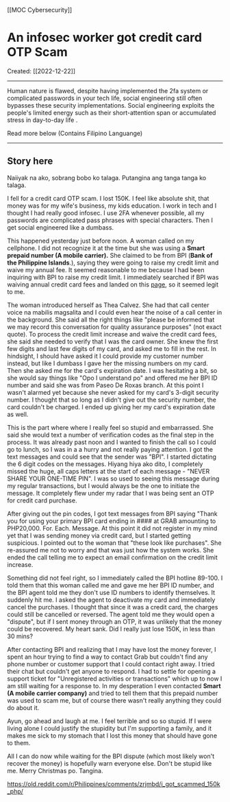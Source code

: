 [[MOC Cybersecurity]]

# An infosec worker got credit card OTP Scam
Created:  [[2022-12-22]]

---
Human nature is flawed, despite having implemented the 2fa system or complicated passwords in your tech life, social engineering still often bypasses these security implementations. 
Social engineering exploits the people's limited energy such as their short-attention span or accumulated stress in day-to-day life  .

Read more below (Contains Filipino Languange)

---
## Story here

Naiiyak na ako, sobrang bobo ko talaga. Putangina ang tanga tanga ko talaga.

I fell for a credit card OTP scam. I lost 150K. I feel like absolute shit, that money was for my wife's business, my kids education. I work in tech and I thought I had really good infosec. I use 2FA whenever possible, all my passwords are complicated pass phrases with special characters. Then I get social engineered like a dumbass.

This happened yesterday just before noon. A woman called on my cellphone. I did not recognize it at the time but she was using a **Smart prepaid number (A mobile carrier).** She claimed to be from BPI (**Bank of the Philippine Islands**.), saying they were going to raise my credit limit and waive my annual fee. It seemed reasonable to me because I had been inquiring with BPI to raise my credit limit. I immediately searched if BPI was waiving annual credit card fees and landed on this [page](https://www.bpi.com.ph/creditcards/noannualfeepromo), so it seemed legit to me.

The woman introduced herself as Thea Calvez. She had that call center voice na mabilis magsalita and I could even hear the noise of a call center in the background. She said all the right things like "please be informed that we may record this conversation for quality assurance purposes" (not exact quote). To process the credit limit increase and waive the credit card fees, she said she needed to verify that I was the card owner. She knew the first few digits and last few digits of my card, and asked me to fill in the rest. In hindsight, I should have asked it I could provide my customer number instead, but like I dumbass I gave her the missing numbers on my card. Then she asked me for the card's expiration date. I was hesitating a bit, so she would say things like "Opo I understand po" and offered me her BPI ID number and said she was from Paseo De Roxas branch. At this point I wasn't alarmed yet because she never asked for my card's 3-digit security number. I thought that so long as I didn't give out the security number, the card couldn't be charged. I ended up giving her my card's expiration date as well.

This is the part where where I really feel so stupid and embarrassed. She said she would text a number of verification codes as the final step in the process. It was already past noon and I wanted to finish the call so I could go to lunch, so I was in a a hurry and not really paying attention. I got the text messages and could see that the sender was "BPI". I started dictating the 6 digit codes on the messages. Hiyang hiya ako dito, I completely missed the huge, all caps letters at the start of each message - "NEVER SHARE YOUR ONE-TIME PIN". I was so used to seeing this message during my regular transactions, but I would always be the one to initiate the message. It completely flew under my radar that I was being sent an OTP for credit card purchase.

After giving out the pin codes, I got text messages from BPI saying "Thank you for using your primary BPI card ending in #### at GRAB amounting to PHP20,000. For. Each. Message. At this point it did not register in my mind yet that I was sending money via credit card, but I started getting suspicious. I pointed out to the woman that "these look like purchases". She re-assured me not to worry and that was just how the system works. She ended the call telling me to expect an email confirmation on the credit limit increase.

Something did not feel right, so I immediately called the BPI hotline 89-100. I told them that this woman called me and gave me her BPI ID number, and the BPI agent told me they don't use ID numbers to identify themselves. It suddenly hit me. I asked the agent to deactivate my card and immediately cancel the purchases. I thought that since it was a credit card, the charges could still be cancelled or reversed. The agent told me they would open a "dispute", but if I sent money through an OTP, it was unlikely that the money could be recovered. My heart sank. Did I really just lose 150K, in less than 30 mins?

After contacting BPI and realizing that I may have lost the money forever, I spent an hour trying to find a way to contact Grab but couldn't find any phone number or customer support that I could contact right away. I tried their chat but couldn't get anyone to respond. I had to settle for opening a support ticket for "Unregistered activities or transactions" which up to now I am still waiting for a response to. In my desperation I even contacted **Smart (A mobile carrier company)** and tried to tell them that this prepaid number was used to scam me, but of course there wasn't really anything they could do about it.

Ayun, go ahead and laugh at me. I feel terrible and so so stupid. If I were living alone I could justify the stupidity but I'm supporting a family, and it makes me sick to my stomach that I lost this money that should have gone to them.

All I can do now while waiting for the BPI dispute (which most likely won't recover the money) is hopefully warn everyone else. Don't be stupid like me. Merry Christmas po. Tangina.


https://old.reddit.com/r/Philippines/comments/zrjmbd/i_got_scammed_150k_php/








